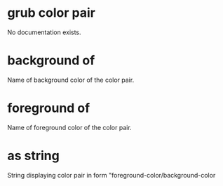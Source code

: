 # grub color pair

No documentation exists.

# background of <grub color pair>

Name of background color of the color pair.

# foreground of <grub color pair>

Name of foreground color of the color pair.

# <grub color pair> as string

String displaying color pair in form &quot;foreground-color/background-color
